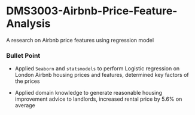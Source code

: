 # DMS3003-Airbnb-Price-Feature-Analysis
A research on Airbnb price features using regression model

### Bullet Point

* Applied `Seaborn` and `statsmodels` to perform Logistic regression on London Airbnb housing prices and features, determined key factors of the prices

* Applied domain knowledge to generate reasonable housing improvement advice to landlords, increased rental price by 5.6% on average
